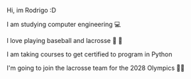 Hi, im Rodrigo :D

I am studying computer engineering 💻

I love playing baseball and lacrosse 🥍 🥎

I am taking courses to get certified to program in Python 

I'm going to join the lacrosse team for the 2028 Olympics 🥍🏅
